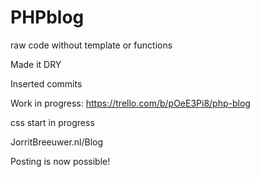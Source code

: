 # PHPblog


raw code without template or functions

Made it DRY

Inserted commits



Work in progress: https://trello.com/b/pOeE3Pi8/php-blog


css start in progress

JorritBreeuwer.nl/Blog

Posting is now possible!
